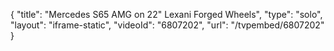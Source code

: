 {
    "title": "Mercedes S65 AMG on 22\" Lexani Forged Wheels",
    "type": "solo",
    "layout": "iframe-static",
    "videoId": "6807202",
    "url": "\/tvpembed\/6807202"
}